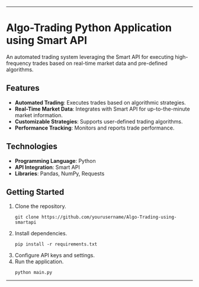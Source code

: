 

---

# Algo-Trading Python Application using Smart API

An automated trading system leveraging the Smart API for executing high-frequency trades based on real-time market data and pre-defined algorithms.

## Features
- **Automated Trading**: Executes trades based on algorithmic strategies.
- **Real-Time Market Data**: Integrates with Smart API for up-to-the-minute market information.
- **Customizable Strategies**: Supports user-defined trading algorithms.
- **Performance Tracking**: Monitors and reports trade performance.

## Technologies
- **Programming Language**: Python
- **API Integration**: Smart API
- **Libraries**: Pandas, NumPy, Requests

## Getting Started
1. Clone the repository.
   ```
   git clone https://github.com/yourusername/Algo-Trading-using-smartapi
   ```
2. Install dependencies.
   ```
   pip install -r requirements.txt
   ```
3. Configure API keys and settings.
4. Run the application.
   ```
   python main.py
   ```

---

